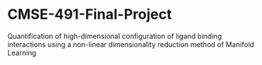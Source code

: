 # CMSE-491-Final-Project
Quantification of high-dimensional configuration of ligand binding interactions using a non-linear dimensionality reduction method of Manifold Learning
